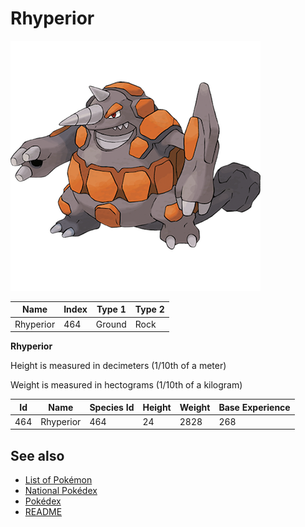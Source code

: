 # Rhyperior


![Rhyperior](images/464.png)

| **Name** | **Index** | **Type 1** | **Type 2** |
|----|----|----|----|
| Rhyperior | 464 | Ground | Rock  |

**Rhyperior** 


Height is measured in decimeters (1/10th of a meter)

Weight is measured in hectograms (1/10th of a kilogram)

| **Id** | **Name** | **Species Id** | **Height** | **Weight** | **Base Experience** |
|--------|----------|----------------|------------|------------|---------------------|
| 464 | Rhyperior | 464 | 24 | 2828 | 268 |


## See also

- [List of Pokémon](../pokemon.md)
- [National Pokédex](../national_pokedex.md)
- [Pokédex](../pokedex.md)
- [README](../README.md)
